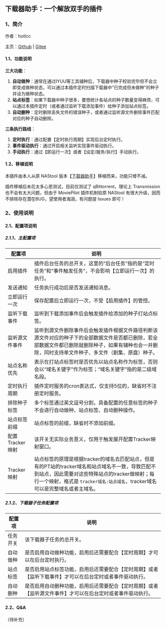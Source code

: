 ## 下载器助手：一个解放双手的插件

### 1、简介

作者：hotlcc

主页：[Github](https://github.com/hotlcc) | [Gitee](https://gitee.com/hotlcc)

#### 1.1、功能说明

**三大功能**：

1. **自动做种**：通常在通过IYUU等工具辅种后，下载器中种子校验完毕但不会立即变成做种状态，可以通过本插件定时扫描下载器中“已完成但未做种”的种子并设为做种状态。
1. **站点标签**：如果下载器中种子很多，要想统计各站点的种子数量变得麻烦，可以通过本插件定时（或者通过监听下载添加事件）给种子添加站点标签。
1. **自动删种**：定时删除丢失文件的错误种子，或者通过监听源文件删除事件匹配对应的种子自动删除。

**三条执行路线**：

1. **定时执行**：通过配置【定时执行周期】实现后台定时执行。
1. **事件驱动执行**：通过开启相关监听实现事件驱动执行。
1. **手动执行**：通过【即运行一次】或者【设定/服务/执行】手动执行。

#### 1.2、移植说明

本插件由本人从原 NAStool 版本【[下载器助手](https://gitee.com/hotlcc/nastool-plugin/tree/master/downloader-helper)】移植而来，功能只增不减。

插件移植后未花太多心思测试，目前仅测试了 qBittorrent，理论上 Transmission 也不会有太大问题，但由于 MoviePilot 插件机制较原 NAStool 有很大升级，因而不排除存在潜在BUG，望使用者海涵，有问题提 Issues 即可！

### 2、使用说明

#### 2.1、配置项说明

##### 2.1.1、主配置项

|配置项|说明|
|---|---|
|启用插件|插件后台任务的总开关，这里的“后台任务”指的是“定时任务”和“事件触发任务”，不会影响【立即运行一次】的执行。|
|发送通知|任务执行成功后是否发送通知消息。|
|立即运行一次|保存配置后立即运行一次，不受【启用插件】的管控。|
|监听下载事件|监听到下载添加事件后会触发插件给添加的种子打站点标签。|
|监听源文件事件|监听到源文件删除事件后会触发插件根据文件路径判断该源文件对应的种子下的全部数据文件是否都已删除，若全部数据文件都已删除就删除种子，如果有辅种也会一并删除，同时支持单文件种子、多文件（剧集、原盘）种子。|
|站点名称优先|表示在打站点标签时是否优先以站点名称作为标签，否则会以“域名关键字”作为标签；“域名关键字”指的是二级域名段。|
|定时执行周期|插件定时服务的cron表达式，仅支持5位的，缺省时不注册定时服务。|
|排除种子标签|多个标签通过英文逗号分割，具备配置的任意标签的种子不会进行自动做种、站点标签、自动删种操作。|
|站点标签前缀|站点标签的前缀，缺省时不添加前缀。|
|配置Tracker映射|该开关无实际业务意义，仅用于触发展开配置Tracker映射窗口。|
|Tracker映射|站点标签的原理是根据tracker的域名去匹配站点，但是有的PT站的tracker域名和站点域名不一致，导致匹配不到站点，因此需要对这些特殊站点的tracker做映射；每行一个映射，格式是 `tracker域名:站点域名`，tracker域名可以是完整域名或者主域名。|

##### 2.1.2、下载器子任务配置项

|配置项|说明|
|---|---|
|任务开关|该下载器子任务的总开关。|
|自动做种|是否启用自动做种功能，启用后还需要配合【定时周期】才可以在后台定时执行。|
|站点标签|是否启用站点标签功能，启用后还需要配合【定时周期】或者【监听下载事件】才可以在后台定时或者事件驱动执行。|
|自动删种|是否启用自动删种功能，启用后还需要配合【定时周期】或者【监听源文件事件】才可以在后台定时或者事件驱动执行。|

#### 2.2、Q&A

（待补充）
